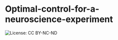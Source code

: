 # Optimal-control-for-a-neuroscience-experiment
![License: CC BY-NC-ND](https://img.shields.io/badge/License-CC%20BY--NC--ND%204.0-blue.svg)
